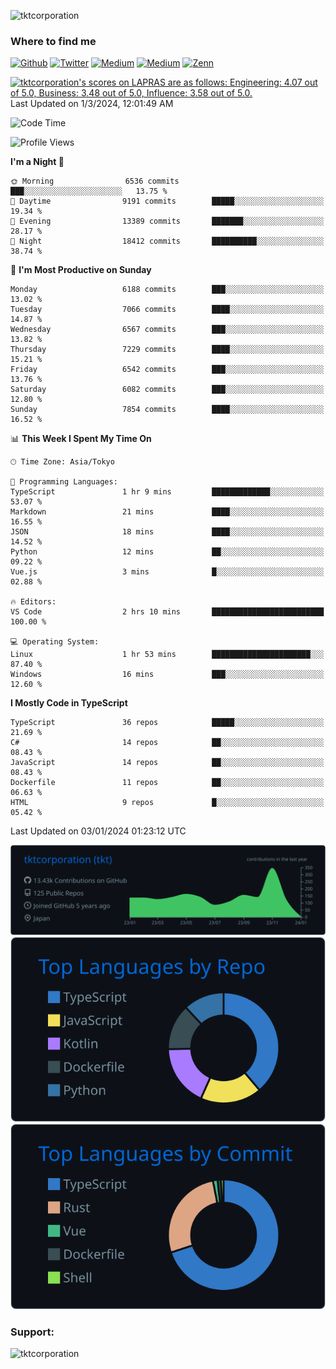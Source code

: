 <p align="left"> <img src="https://komarev.com/ghpvc/?username=tktcorporation&label=Profile%20views&color=0e75b6&style=flat" alt="tktcorporation" /> </p>

<h3>Where to find me</h3>
<p>
<a href="https://github.com/tktcorporation" target="_blank"><img alt="Github" src="https://img.shields.io/badge/GitHub-%2312100E.svg?&style=for-the-badge&logo=Github&logoColor=white" /></a>
<a href="https://twitter.com/tktcorporation" target="_blank"><img alt="Twitter" src="https://img.shields.io/badge/twitter-%231DA1F2.svg?&style=for-the-badge&logo=twitter&logoColor=white" /></a>
<a href="https://www.linkedin.com/in/tktcorporation" target="_blank"><img alt="Medium" src="https://img.shields.io/badge/linkdin-0a66c2.svg?&style=for-the-badge&logo=linkedin&logoColor=white" /></a>
<a href="https://qiita.com/tktcorporation" target="_blank"><img alt="Medium" src="https://img.shields.io/badge/qiita-55C500.svg?&style=for-the-badge&logo=qiita&logoColor=white" /></a>
<a href="https://zenn.dev/tktcorporation" target="_blank"><img alt="Zenn" src="https://img.shields.io/badge/Zenn-3EA8FF.svg?&style=for-the-badge&logo=Zenn&logoColor=white" /></a>
</p>

<!--START_SECTION:lapras-card-->
<p ><a href="https://lapras.com/public/tktcorporation" target="_blank" rel="noopener noreferrer"><img alt="tktcorporation's scores on LAPRAS are as follows: Engineering: 4.07 out of 5.0, Business: 3.48 out of 5.0, Influence: 3.58 out of 5.0." src="https://lapras-card-generator.vercel.app/api/svg?e=4.07&b=3.48&i=3.58&b1=%23232323&b2=%236d6d6d&i1=%23212121&i2=%23818181&l=en" width="300" ></a>  
Last Updated on 1/3/2024, 12:01:49 AM</p>
<!--END_SECTION:lapras-card-->
  
<!--START_SECTION:waka-->
![Code Time](http://img.shields.io/badge/Code%20Time-1%2C333%20hrs%204%20mins-blue)

![Profile Views](http://img.shields.io/badge/Profile%20Views-0-blue)

**I'm a Night 🦉** 

```text
🌞 Morning                6536 commits        ███░░░░░░░░░░░░░░░░░░░░░░   13.75 % 
🌆 Daytime                9191 commits        █████░░░░░░░░░░░░░░░░░░░░   19.34 % 
🌃 Evening                13389 commits       ███████░░░░░░░░░░░░░░░░░░   28.17 % 
🌙 Night                  18412 commits       ██████████░░░░░░░░░░░░░░░   38.74 % 
```
📅 **I'm Most Productive on Sunday** 

```text
Monday                   6188 commits        ███░░░░░░░░░░░░░░░░░░░░░░   13.02 % 
Tuesday                  7066 commits        ████░░░░░░░░░░░░░░░░░░░░░   14.87 % 
Wednesday                6567 commits        ███░░░░░░░░░░░░░░░░░░░░░░   13.82 % 
Thursday                 7229 commits        ████░░░░░░░░░░░░░░░░░░░░░   15.21 % 
Friday                   6542 commits        ███░░░░░░░░░░░░░░░░░░░░░░   13.76 % 
Saturday                 6082 commits        ███░░░░░░░░░░░░░░░░░░░░░░   12.80 % 
Sunday                   7854 commits        ████░░░░░░░░░░░░░░░░░░░░░   16.52 % 
```


📊 **This Week I Spent My Time On** 

```text
🕑︎ Time Zone: Asia/Tokyo

💬 Programming Languages: 
TypeScript               1 hr 9 mins         █████████████░░░░░░░░░░░░   53.07 % 
Markdown                 21 mins             ████░░░░░░░░░░░░░░░░░░░░░   16.55 % 
JSON                     18 mins             ████░░░░░░░░░░░░░░░░░░░░░   14.52 % 
Python                   12 mins             ██░░░░░░░░░░░░░░░░░░░░░░░   09.22 % 
Vue.js                   3 mins              █░░░░░░░░░░░░░░░░░░░░░░░░   02.88 % 

🔥 Editors: 
VS Code                  2 hrs 10 mins       █████████████████████████   100.00 % 

💻 Operating System: 
Linux                    1 hr 53 mins        ██████████████████████░░░   87.40 % 
Windows                  16 mins             ███░░░░░░░░░░░░░░░░░░░░░░   12.60 % 
```

**I Mostly Code in TypeScript** 

```text
TypeScript               36 repos            █████░░░░░░░░░░░░░░░░░░░░   21.69 % 
C#                       14 repos            ██░░░░░░░░░░░░░░░░░░░░░░░   08.43 % 
JavaScript               14 repos            ██░░░░░░░░░░░░░░░░░░░░░░░   08.43 % 
Dockerfile               11 repos            ██░░░░░░░░░░░░░░░░░░░░░░░   06.63 % 
HTML                     9 repos             █░░░░░░░░░░░░░░░░░░░░░░░░   05.42 % 
```




 Last Updated on 03/01/2024 01:23:12 UTC
<!--END_SECTION:waka-->

[![](https://raw.githubusercontent.com/tktcorporation/tktcorporation/master/profile-summary-card-output/github_dark/0-profile-details.svg)](https://github.com/vn7n24fzkq/github-profile-summary-cards)
[![](https://raw.githubusercontent.com/tktcorporation/tktcorporation/master/profile-summary-card-output/github_dark/1-repos-per-language.svg)](https://github.com/vn7n24fzkq/github-profile-summary-cards) [![](https://raw.githubusercontent.com/tktcorporation/tktcorporation/master/profile-summary-card-output/github_dark/2-most-commit-language.svg)](https://github.com/vn7n24fzkq/github-profile-summary-cards)

<h3 align="left">Support:</h3>
<p><a href="https://www.buymeacoffee.com/tktcorporation"> <img align="left" src="https://cdn.buymeacoffee.com/buttons/v2/default-yellow.png" height="50" width="210" alt="tktcorporation" /></a></p><br><br>
